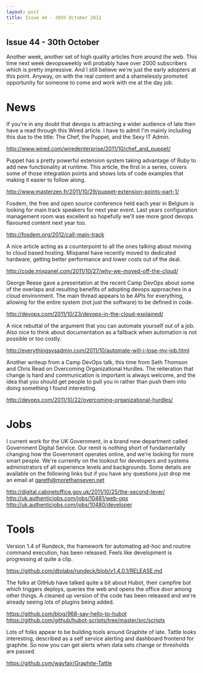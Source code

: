 ```yaml
--- 
layout: post
title: Issue 44 - 30th October 2011
---
```


## Issue 44 - 30th October

Another week, another set of high quality articles from around the web.
This time next week devopsweekly will probably have over 2000
subscribers which is pretty impressive. And I still believe we're just
the early adopters at this point. Anyway, on with the real content and a
shamelessly promoted opportunity for someone to come and work with me at
the day job.


News
====

If you're in any doubt that devops is attracting a wider audience of
late then have a read through this Wired article. I have to admit I'm
mainly including this due to the title: The Chef, the Puppet, and the
Sexy IT Admin.

http://www.wired.com/wiredenterprise/2011/10/chef_and_puppet/


Puppet has a pretty powerful extension system taking advantage of Ruby
to add new functionality at runtime. This article, the first in a
series, covers some of those integration points and shows lots of code
examples that making it easier to follow along.

http://www.masterzen.fr/2011/10/29/puppet-extension-points-part-1/


Fosdem, the free and open source conference held each year in Belgium is
looking for main track speakers for next year event. Last years
configuration management room was excellent so hopefully we'll see more
good devops flavoured content next year too.

http://fosdem.org/2012/call-main-track


A nice article acting as a counterpoint to all the ones talking about
moving to cloud based hosting. Mixpanel have recently moved to dedicated
hardware, getting better performance and lower costs out of the deal.

http://code.mixpanel.com/2011/10/27/why-we-moved-off-the-cloud/


George Reese gave a presentation at the recent Camp DevOps about some of
the overlaps and resulting benefits of adopting devops approaches in a
cloud environment. The main thread appears to be APIs for everything,
allowing for the entire system (not just the software) to be defined in
code.

http://devops.com/2011/10/23/devops-in-the-cloud-explained/


A nice rebuttal of the argument that you can automate yourself out of a
job. Also nice to think about documentation as a fallback when
automation is not possible or too costly.

http://everythingsysadmin.com/2011/10/automate-will-i-lose-my-job.html


Another writeup from a Camp DevOps talk, this time from Seth Thomson and
Chris Read on Overcoming Organizational Hurdles. The reiteration that
change is hard and communication is important is always welcome, and the
idea that you should get people to pull you in rather than push them
into doing something I found interesting.

http://devops.com/2011/10/22/overcoming-organizational-hurdles/


Jobs
===

I current work for the UK Government, in a brand new department called
Government Digital Service. Our remit is nothing short of fundamentally
changing how the Government operates online, and we're looking for more
smart people. We're currently on the lookout for developers and systems
administrators of all experience levels and backgrounds. Some details
are available on the following links but if you have any questions just
drop me an email at gareth@morethanseven.net

http://digital.cabinetoffice.gov.uk/2011/10/25/the-second-lever/
http://uk.authenticjobs.com/jobs/10481/web-ops
http://uk.authenticjobs.com/jobs/10480/developer


Tools
====

Version 1.4 of Rundeck, the framework for automating ad-hoc and routine
command execution, has been released. Feels like development is
progressing at quite a clip.

https://github.com/dtolabs/rundeck/blob/v1.4.0.1/RELEASE.md


The folks at GitHub have talked quite a bit about Hubot, their campfire
bot which triggers deploys, queries the web and opens the office door
among other things. A cleaned up version of the code has been released
and we're already seeing lots of plugins being added.

https://github.com/blog/968-say-hello-to-hubot
https://github.com/github/hubot-scripts/tree/master/src/scripts


Lots of folks appear to be building tools around Graphite of late.
Tattle looks interesting, described as a self service alerting and
dashboard frontend for graphite. So now you can get alerts when data
sets change or thresholds are passed.

https://github.com/wayfair/Graphite-Tattle
